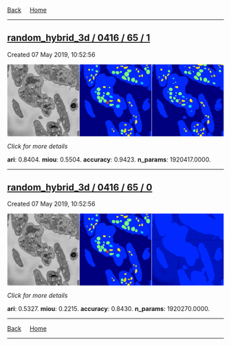 
[Back](..)&nbsp;&nbsp;&nbsp;&nbsp;&nbsp;[Home](https://leapmanlab.github.io/snapshots)

---

<div class="summary"><a href="1"><h2>random_hybrid_3d / 0416 / 65 / 1</h2></a><p>Created 07 May 2019, 10:52:56
</p><a href="1"><img src="1/media/summary.png" align="center"></a><p>
<i>Click for more details</i>
</p></div>

**ari**: 0.8404. **miou**: 0.5504. **accuracy**: 0.9423. **n_params**: 1920417.0000. 

---

<div class="summary"><a href="0"><h2>random_hybrid_3d / 0416 / 65 / 0</h2></a><p>Created 07 May 2019, 10:52:56
</p><a href="0"><img src="0/media/summary.png" align="center"></a><p>
<i>Click for more details</i>
</p></div>

**ari**: 0.5327. **miou**: 0.2215. **accuracy**: 0.8430. **n_params**: 1920270.0000. 

---

[Back](..)&nbsp;&nbsp;&nbsp;&nbsp;&nbsp;[Home](https://leapmanlab.github.io/snapshots)

---